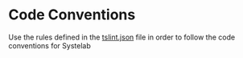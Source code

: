 # Code Conventions

Use the rules defined in the [tslint.json](tslint.json) file in order to follow the code conventions for Systelab
